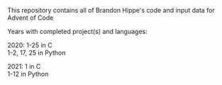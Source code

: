 This repository contains all of Brandon Hippe's code and input data for Advent of Code

Years with completed project(s) and languages:

2020: 1-25 in C\
      1-2, 17, 25 in Python

2021: 1 in C\
      1-12 in Python
